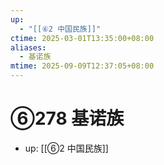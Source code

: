 ```yaml
---
up:
  - "[[⑥2 中国民族]]"
ctime: 2025-03-01T13:35:00+08:00
aliases:
  - 基诺族
mtime: 2025-09-09T12:37:05+08:00
---
```


# ⑥278 基诺族

- up: [[⑥2 中国民族]]
